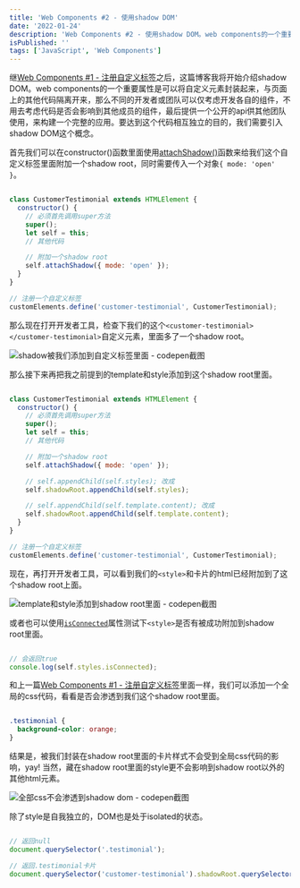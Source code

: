 ```yaml
---
title: 'Web Components #2 - 使用shadow DOM'
date: '2022-01-24'
description: 'Web Components #2 - 使用shadow DOM。web components的一个重要属性是可以将自定义元素封装起来，与页面上的其他代码隔离开来，那么不同的开发者或团队可以仅考虑开发各自的组件，不用去考虑代码是否会影响到其他成员的组件，最后只需要提供一个公开的api接口供其他团队使用即可。'
isPublished: ''
tags: ['JavaScript', 'Web Components']
---
```


继[Web Components #1 - 注册自定义标签](/posts/web-components-define-custom-elements)之后，这篇博客我将开始介绍shadow DOM。web components的一个重要属性是可以将自定义元素封装起来，与页面上的其他代码隔离开来，那么不同的开发者或团队可以仅考虑开发各自的组件，不用去考虑代码是否会影响到其他成员的组件，最后提供一个公开的api供其他团队使用，来构建一个完整的应用。要达到这个代码相互独立的目的，我们需要引入shadow DOM这个概念。

首先我们可以在constructor()函数里面使用[attachShadow()](https://developer.mozilla.org/zh-CN/docs/Web/API/Element/attachShadow)函数来给我们这个自定义标签里面附加一个shadow root，同时需要传入一个对象`{ mode: 'open' }`。

```javascript

class CustomerTestimonial extends HTMLElement {
  constructor() {
    // 必须首先调用super方法
    super();
    let self = this;
    // 其他代码

    // 附加一个shadow root
    self.attachShadow({ mode: 'open' });
  }
}

// 注册一个自定义标签
customElements.define('customer-testimonial', CustomerTestimonial);

```

那么现在打开开发者工具，检查下我们的这个`<customer-testimonial></customer-testimonial>`自定义元素，里面多了一个shadow root。

<img src="https://res.cloudinary.com/brandonzhang/image/upload/v1643040047/brandonzhang.cn/Screenshot_2022-01-24_at_11.38.53_PM_qpahqx.png" alt="shadow被我们添加到自定义标签里面 - codepen截图">

那么接下来再把我之前提到的template和style添加到这个shadow root里面。

```javascript

class CustomerTestimonial extends HTMLElement {
  constructor() {
    // 必须首先调用super方法
    super();
    let self = this;
    // 其他代码

    // 附加一个shadow root
    self.attachShadow({ mode: 'open' });

    // self.appendChild(self.styles); 改成
    self.shadowRoot.appendChild(self.styles);

    // self.appendChild(self.template.content); 改成
    self.shadowRoot.appendChild(self.template.content);
  }
}

// 注册一个自定义标签
customElements.define('customer-testimonial', CustomerTestimonial);

```

现在，再打开开发者工具，可以看到我们的`<style>`和卡片的html已经附加到了这个shadow root上面。

<img src="https://res.cloudinary.com/brandonzhang/image/upload/v1643040049/brandonzhang.cn/Screenshot_2022-01-24_at_11.52.19_PM_nzrpiy.png" alt="template和style添加到shadow root里面 - codepen截图">

或者也可以使用[`isConnected`](https://developer.mozilla.org/zh-CN/docs/Web/API/Node/isConnected)属性测试下`<style>`是否有被成功附加到shadow root里面。

```javascript

// 会返回true
console.log(self.styles.isConnected);

```

和上一篇[Web Components #1 - 注册自定义标签](/posts/web-components-define-custom-elements)里面一样，我们可以添加一个全局的css代码，看看是否会渗透到我们这个shadow root里面。

```css

.testimonial {
  background-color: orange;
} 

```

结果是，被我们封装在shadow root里面的卡片样式不会受到全局css代码的影响，yay! 当然，藏在shadow root里面的style更不会影响到shadow root以外的其他html元素。

<img src="https://res.cloudinary.com/brandonzhang/image/upload/v1643040048/brandonzhang.cn/Web-Components-2_l1ur1k.jpg" alt="全部css不会渗透到shadow dom - codepen截图">

除了style是自我独立的，DOM也是处于isolated的状态。

```javascript

// 返回null
document.querySelector('.testimonial');

// 返回.testimonial卡片
document.querySelector('customer-testimonial').shadowRoot.querySelector('.testimonial');

```